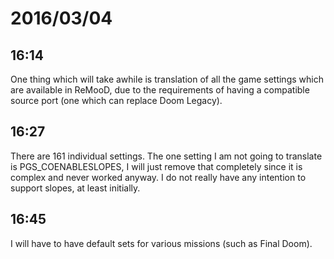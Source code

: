 # 2016/03/04

## 16:14

One thing which will take awhile is translation of all the game settings
which are available in ReMooD, due to the requirements of having
a compatible source port (one which can replace Doom Legacy).

## 16:27

There are 161 individual settings. The one setting I am not going to translate
is PGS_COENABLESLOPES, I will just remove that completely since it is complex
and never worked anyway. I do not really have any intention to support slopes,
at least initially.

## 16:45

I will have to have default sets for various missions (such as Final Doom).

